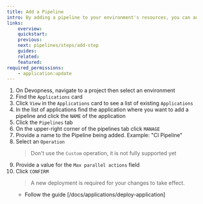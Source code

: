 ```yaml
---
title: Add a Pipeline
intro: By adding a pipeline to your environment's resources, you can automate their deployment by using customized pipeline steps.
links:
    overview:
    quickstart:
    previous:
    next: pipelines/steps/add-step
    guides:
    related:
    featured:
required_permissions:
    - application:update
---
```


1. On Devopness, navigate to a project then select an environment
1. Find the `Applications` card
1. Click `View` in the `Applications` card to see a list of existing `Applications`
1. In the list of applications find the application where you want to add a pipeline and click the `NAME` of the application
1. Click the `Pipelines` tab
1. On the upper-right corner of the pipelines tab click `MANAGE`
1. Provide a name to the Pipeline being added. Example: "CI Pipeline"
1. Select an `Operation`
    > Don't use the `Custom` operation, it is not fully supported yet
1. Provide a value for the `Max parallel actions` field
1. Click `CONFIRM`
    > A new deployment is required for your changes to take effect.
      - Follow the guide [/docs/applications/deploy-application]
